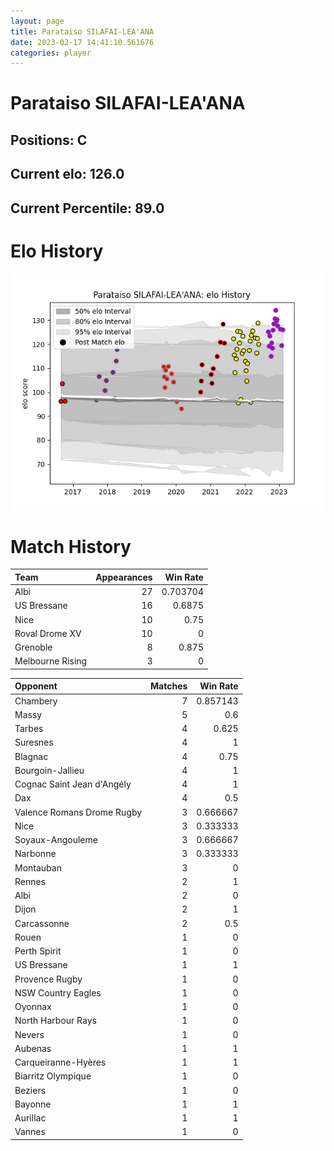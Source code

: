 ```yaml
---  
layout: page  
title: Parataiso SILAFAI-LEA'ANA  
date: 2023-02-17 14:41:10.561676  
categories: player  
---
```

# Parataiso SILAFAI-LEA'ANA

## Positions: C

## Current elo: 126.0

## Current Percentile: 89.0

# Elo History


![elo history](history_ParataisoSILAFAI-LEA'ANA.png)
# Match History


| Team             |   Appearances |   Win Rate |
|:-----------------|--------------:|-----------:|
| Albi             |            27 |   0.703704 |
| US Bressane      |            16 |   0.6875   |
| Nice             |            10 |   0.75     |
| Roval Drome XV   |            10 |   0        |
| Grenoble         |             8 |   0.875    |
| Melbourne Rising |             3 |   0        |

| Opponent                   |   Matches |   Win Rate |
|:---------------------------|----------:|-----------:|
| Chambery                   |         7 |   0.857143 |
| Massy                      |         5 |   0.6      |
| Tarbes                     |         4 |   0.625    |
| Suresnes                   |         4 |   1        |
| Blagnac                    |         4 |   0.75     |
| Bourgoin-Jallieu           |         4 |   1        |
| Cognac Saint Jean d'Angély |         4 |   1        |
| Dax                        |         4 |   0.5      |
| Valence Romans Drome Rugby |         3 |   0.666667 |
| Nice                       |         3 |   0.333333 |
| Soyaux-Angouleme           |         3 |   0.666667 |
| Narbonne                   |         3 |   0.333333 |
| Montauban                  |         3 |   0        |
| Rennes                     |         2 |   1        |
| Albi                       |         2 |   0        |
| Dijon                      |         2 |   1        |
| Carcassonne                |         2 |   0.5      |
| Rouen                      |         1 |   0        |
| Perth Spirit               |         1 |   0        |
| US Bressane                |         1 |   1        |
| Provence Rugby             |         1 |   0        |
| NSW Country Eagles         |         1 |   0        |
| Oyonnax                    |         1 |   0        |
| North Harbour Rays         |         1 |   0        |
| Nevers                     |         1 |   0        |
| Aubenas                    |         1 |   1        |
| Carqueiranne-Hyères        |         1 |   1        |
| Biarritz Olympique         |         1 |   0        |
| Beziers                    |         1 |   0        |
| Bayonne                    |         1 |   1        |
| Aurillac                   |         1 |   1        |
| Vannes                     |         1 |   0        |
